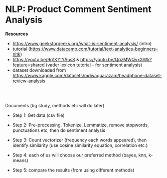 # NLP: Product Comment Sentiment Analysis

**Resources**
*   https://www.geeksforgeeks.org/what-is-sentiment-analysis/ (intro)
*   tutorial (https://www.datacamp.com/tutorial/text-analytics-beginners-nltk)
*   https://youtu.be/9p1KYtYAus8 & https://youtu.be/QpzMWQvxXWk?feature=shared (vader lexicon tutorial - for sentiment analysis)
*   dataset downloaded from https://www.kaggle.com/datasets/mdwaquarazam/headphone-dataset-review-analysis

<br><br>

Documents (bg study, methods etc will do later)

* Step 1: Get data (csv file)

* Step 2: Pre-processing. Tokenize, Lemmatize, remove stopwords, punctuations etc, then do sentiment analysis

* Step 3: Count vectorizer (frequency each words appeared), then identify similarity (use cosine similarity equation, correlation etc.)

* Step 4: each of us will choose our preferred method (bayes, knn, k-means)

* Step 5: compare the results (from using different methods)
